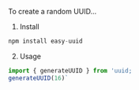 To create a random UUID...

1. Install
  

```javascript
npm install easy-uuid
```

2. Usage
  

```javascript
import { generateUUID } from 'uuid;
generateUUID(16)`
```
